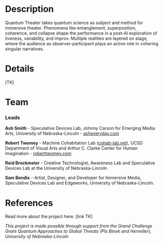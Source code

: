 # Description
Quantum Theater takes quantum science as subject and method for immersive theater. Phenomena like entanglement, superposition, coherence, and collapse shape the performance in a post-AI exploration of liveness, variability, and improv. Multiple realities are layered on stage, where the audience as observer-participant plays an active role in cohering singular narratives. 

# Details
[TK]

# Team
### Leads
**Ash Smith** - Speculative Devices Lab, Johnny Carson for Emerging Media Arts, University of Nebraska-Lincoln - [asheveryday.com](https://asheveryday.com/)<br>

**Robert Twomey** - Machine Cohabitation Lab ([cohab-lab.net](https://cohab-lab.net)), UCSD Department of Visual Arts and Arthur C. Clarke Center for Human Imagination  - [roberttwomey.com](https://roberttwomey.com)<br>

**Reid Brockmeier** - Creative Technologist, Awareness Lab and Speculative Devices Lab at the University of Nebraska-Lincoln<br>

**Sam Bendix** - Artist, Designer, and Developer for Immersive Media, Speculative Devices Lab and Edgeworks, University of Nebraska-Lincoln.<br>

# References
Read more about the project here. [link TK]

_This project is made possible through support from the Grand Challenge Grant Quantum Approaches to Global Threats (PIs Binek and Hermiller), University of Nebraska-Lincoln_
